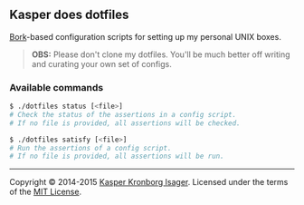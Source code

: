 ## Kasper does dotfiles

[Bork](https://github.com/mattly/bork)-based configuration scripts for setting up my personal UNIX boxes.

> __OBS:__ Please don't clone my dotfiles. You'll be much better off writing and curating your own set of configs. 

### Available commands

```sh
$ ./dotfiles status [<file>]
# Check the status of the assertions in a config script.
# If no file is provided, all assertions will be checked.

$ ./dotfiles satisfy [<file>]
# Run the assertions of a config script.
# If no file is provided, all assertions will be run.
```

---
Copyright &copy; 2014-2015 [Kasper Kronborg Isager](https://github.com/kasperisager). Licensed under the terms of the [MIT License](LICENSE.md).
